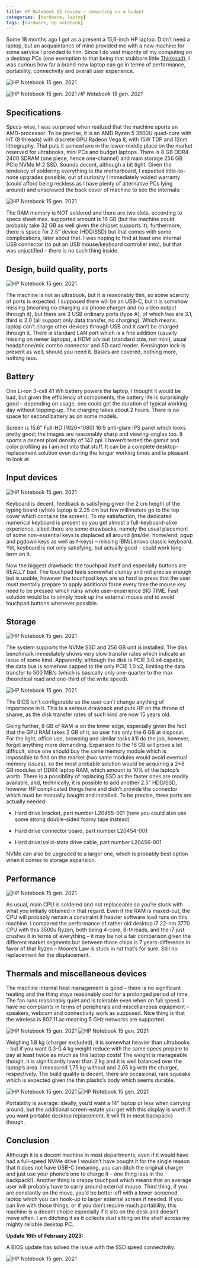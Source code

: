 ```yaml
---
title: HP Notebook 15 review – computing on a budget
categories: [hardware, laptop]
tags: [hardware, hp notebook]
---
```


Some 18 months ago I got as a present a 15,6-inch HP laptop. Didn’t need a laptop, but an acquaintance of mine provided me with a new machine for some service I provided to him. Since I do vast majority of my computing on a desktop PCs (one exemption to that being that stubborn little <a href="https://sbozich.github.io/posts/thinkpad-x201-review/" target="_blank">Thinkpad</a>), I was curious how far a brand-new laptop can go in terms of performance, portability, connectivity and overall user experience.

![HP Notebook 15 gen. 2021](https://sbozich.github.io/assets/15112301.jpg) 

![HP Notebook 15 gen. 2021](https://sbozich.github.io/assets/15112302.jpg) _HP Notebook 15 gen. 2021_

## Specifications

Specs-wise, I was surprised when realized that the machine sports an AMD-processor. To be precise, it is an AMD Ryzen 5 3500U quad-core with HT (8 threads) with discrete GPU Radeon Vega 8, with 15W TDP and 12nm lithography. That puts it somewhere in the lower-middle place on the market reserved for ultrabooks, mini PCs and budget laptops. There is 8 GB DDR4-2400 SDRAM (one piece, hence one-channel) and main storage 256 GB PCIe NVMe M.2 SSD. Sounds decent, although a bit tight. Given the tendency of soldering everything to the motherboard, I expected little-to-none upgrades possible; out of curiosity I immediately voided warranty (could afford being reckless as I have plenty of alternative PCs lying around) and unscrewed the back cover of machine to see the internals:

![HP Notebook 15 gen. 2021](https://sbozich.github.io/assets/15112303.jpg) 

The RAM memory is NOT soldered and there are two slots, according to specs sheet max. supported amount is 16 GB (but the machine could probably take 32 GB as well given the chipset supports it); furthermore, there is space for 2.5” device (HDD/SSD) but that comes with some complications, later about that. I was hoping to find at least one internal USB connector (to put an USB mouse/keyboard controller into), but that was unjustified – there is no such thing inside. 

## Design, build quality, ports

![HP Notebook 15 gen. 2021](https://sbozich.github.io/assets/15112304.jpg) 

The machine is not an ultrabook, but it is reasonably thin, so some scarcity of ports is expected. I supposed there will be an USB-C, but it is somehow missing (meaning no charging via phone charger and no video output through it), but there are 3 USB ordinary ports (type A), of which two are 3.1, third is 2.0 (all support only data transfer, no charging). Which means, laptop can’t charge other devices through USB and it can’t be charged through it. There is standard LAN port which is a fine addition (usually missing on newer laptops), a HDMI a/v out (standard size, not mini), usual headphone/mic combo connector and SD card reader. Kensington lock is present as well, should you need it. Basics are covered, nothing more, nothing less.

## Battery

One Li-ion 3-cell 41 Wh battery powers the laptop, I thought it would be bad, but given the efficiency of components, the battery life is surprisingly good – depending on usage, one could get the duration of typical working day without topping-up. The charging takes about 2 hours. There is no space for second battery as on some models.

Screen is 15.6” Full-HD (1920*1080) 16:9 anti-glare IPS panel which looks pretty good; the images are reasonably sharp and viewing-angles too. It sports a decent pixel density of 142 ppi. I haven’t tested the gamut and color profiling as I am not into that stuff. It can be a complete desktop-replacement solution even during the longer working times and is pleasant to look at.

## Input devices

![HP Notebook 15 gen. 2021](https://sbozich.github.io/assets/15112305.jpg) 

Keyboard is decent, feedback is satisfying given the 2 cm height of the typing board (whole laptop is 2.25 cm but few millimeters go to the top cover which contains the screen). To my satisfaction, the dedicated numerical keyboard is present so you get almost a full-keyboard-alike experience, albeit there are some drawbacks, namely the usual placement of some non-essential keys is displaced all around (ins/del, home/end, pgup and pgdown keys as well as f-keys) – missing IBM/Lenovo classic keyboard. Yet, keyboard is not only satisfying, but actually good – could work long-term on it.

Now the biggest drawback: the touchpad itself and especially buttons are REALLY bad. The touchpad feels somewhat clumsy and not precise enough but is usable; however the touchpad keys are so hard to press that the user must mentally prepare to apply additional force every time the mouse key need to be pressed which ruins whole user-experience BIG TIME. Fast solution would be to simply hook up the external mouse and to avoid touchpad buttons whenever possible.


## Storage

![HP Notebook 15 gen. 2021](https://sbozich.github.io/assets/15112305a.jpg) 

The system supports the NVMe SSD and 256 GB unit is installed. The disk benchmark immediately shows very slow transfer rates which indicate an issue of some kind. Apparently, although the disk is PCIE 3.0 x4 capable, the data bus is somehow capped to the only PCIE 1.0 x2, limiting the data transfer to 500 MB/s (which is basically only one-quarter to the max theoretical read and one-third of the write speed). 

![HP Notebook 15 gen. 2021](https://sbozich.github.io/assets/15112305b.jpg) 

The BIOS isn’t configurable so the user can’t change anything of importance in it. This is a serious drawback and puts HP on the throne of shame, as the disk transfer rates of such kind are now 15 years old.

Going further, 8 GB of RAM is on the lower edge, especially given the fact that the GPU RAM takes 2 GB of it, so user has only the 6 GB at disposal. For the light, office use, browsing and similar tasks it’ll do the job, however, forget anything more demanding. Expansion to the 16 GB will prove a bit difficult, since one should buy the same memory module which is impossible to find on the market (two same modules would avoid eventual memory issues), so the most probable solution would be acquiring a 2*8 GB modules of DDR4 laptop RAM, which amount to 10% of the laptop’s worth. There is a possibility of replacing SSD as the faster ones are readily available, and, technically, it is possible to add another 2.5” HDD/SSD, however HP complicated things here and didn’t provide the connector which must be manually bought and installed. To be precise, three parts are actually needed:

* Hard drive bracket, part number L20455-001 (here you could also use some strong double-sided foamy tape instead)

* Hard drive connector board, part number L20454-001

* Hard drive/solid-state drive cable, part number L20456-001

NVMe can also be upgraded to a larger one, which is probably best option when it comes to storage expansion. 

## Performance

![HP Notebook 15 gen. 2021](https://sbozich.github.io/assets/15112305c.jpg) 

As usual, main CPU is soldered and not replaceable so you’re stuck with what you initially obtained in that regard. Even if the RAM is maxed-out, the CPU will probably remain a constraint if heavier software load runs on this machine. I compared the performance of rather old desktop i7 22-nm 3770 CPU with this 3500u Ryzen, both being 4-core, 8-threads, and the i7 just crushes it in terms of everything – it may be not a fair comparison given the different market segments but between those chips is 7 years-difference in favor of that Ryzen – Moore’s Law is stuck in rut that’s for sure. Still no replacement for the displacement.

## Thermals and miscellaneous devices

The machine internal heat management is good – there is no significant heating and the thing stays reasonably cool for a prolonged period of time. The fan runs reasonably quiet and is tolerable even when on full speed.  I have no complaints in terms of peripherals and miscellaneous equipment – speakers, webcam and connectivity work as supposed. Nice thing is that the wireless is 802.11 ac meaning 5 GHz networks are supported.

![HP Notebook 15 gen. 2021](https://sbozich.github.io/assets/15112306.jpg) 
![HP Notebook 15 gen. 2021](https://sbozich.github.io/assets/15112307.jpg)

Weighing 1.8 kg (charger excluded), it is somewhat heavier than ultrabooks – but if you want 0,3-0,4 kg weight reduce with the same specs prepare to pay at least twice as much as this laptop costs! The weight is manageable though, it is significantly lower than 2 kg and it is well balanced over the laptop’s area. I measured 1,75 kg without and 2,05 kg with the charger, respectively. The build quality is decent, there are occasional, rare squeaks which is expected given the thin plastic’s body which seems durable. 

![HP Notebook 15 gen. 2021](https://sbozich.github.io/assets/15112308.jpg)
![HP Notebook 15 gen. 2021](https://sbozich.github.io/assets/15112309.jpg)

Portability is average: ideally, you’d want a 14” laptop or less when carrying around, but the additional screen-estate you get with this display is worth if you want portable desktop replacement. It will fit in most backpacks though.

## Conclusion

Although it is a decent machine in most departments, even if it would have had a full-speed NVMe drive I wouldn’t have bought it for the single reason that it does not have USB-C (meaning, you can ditch the original charger and just use your phone’s one to charge it – one thing less in the backpack!). Another thing is crappy touchpad which means that an average user will probably have to carry around external mouse. Third thing, if you are constantly on the move, you’d be better-off with a lower-screened laptop which you can hook-up to larger external screen if needed. If you can live with those things, or if you don’t require much portability, this machine is a decent choice especially if it sits on the desk and doesn’t move often. I am ditching it as it collects dust sitting on the shelf across my mighty reliable desktop PC.

**Update 16th of February 2023:**

A BIOS update has solved the issue with the SSD speed connectivity:

![HP Notebook 15 gen. 2021](https://sbozich.github.io/assets/15112310.jpg)
